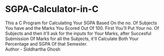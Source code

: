 # SGPA-Calculator-in-C
This a C Program for Calculating Your SGPA Based On the no. Of Subjects You have and the Marks You Scored Out Of 100. First You'll Put Your no. Of Subjects and then it'll ask for the inputs for Your Marks, after Succesful Submission Of Marks for all the Subjects, it'll Calculate Both Your Percentage and SGPA Of that Semester. <br>
Author - Siddhartha Ghosh
